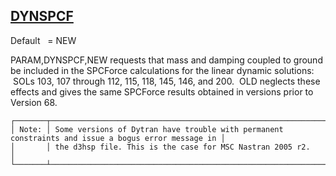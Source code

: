 ## [DYNSPCF](https://nexus.hexagon.com/documentationcenter/bundle/MSC_Nastran_2022.4/page/Nastran_Combined_Book/qrg/parameters/TOC.DYNSPCF.xhtml)

Default    = NEW

PARAM,DYNSPCF,NEW requests that mass and damping coupled to ground be included in the SPCForce calculations for the linear dynamic solutions:  SOLs 103, 107 through 112, 115, 118, 145, 146, and 200.  OLD neglects these effects and gives the same SPCForce results obtained in versions prior to Version 68.

```text
┌───────┬────────────────────────────────────────────────────────────────────────────────────────────────────┐
│ Note: │ Some versions of Dytran have trouble with permanent constraints and issue a bogus error message in │
│       │ the d3hsp file. This is the case for MSC Nastran 2005 r2.                                          │
└───────┴────────────────────────────────────────────────────────────────────────────────────────────────────┘
```
